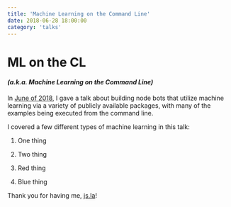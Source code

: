 ```yaml
---
title: 'Machine Learning on the Command Line'
date: 2018-06-28 18:00:00
category: 'talks'
---
```


# ML on the CL

#### _(a.k.a. Machine Learning on the Command Line)_

In [June of 2018](https://www.meetup.com/Los-Angeles-JavaScript-and-Node-js/events/slfcbpyxjblc/), I gave a talk about building node bots that utilize machine learning via a variety of publicly available packages, with many of the examples being executed from the command line.

I covered a few different types of machine learning in this talk:

1. One thing

2. Two thing

3. Red thing

4. Blue thing

Thank you for having me, [js.la](https://js.la)!
